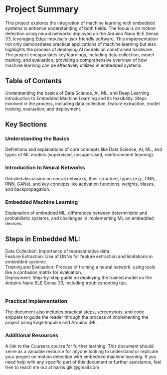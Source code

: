 <h1>Project Summary</h1>
<p>
This project explores the integration of machine learning with 
embedded systems to enhance understanding of both fields. The 
focus is on motion detection using neural networks deployed on 
the Arduino Nano BLE Sense 33, leveraging Edge Impulse's user
friendly software. This implementation not only demonstrates 
practical applications of machine learning but also highlights the 
process of deploying AI models on constrained hardware. The 
project encapsulates key learnings, including data collection, 
model training, and evaluation, providing a comprehensive 
overview of how machine learning can be effectively utilized in 
embedded systems.
</p>

<h2>Table of Contents</h2>
<p>Understanding the basics of Data Science, AI, ML, and Deep Learning.
Introduction to Embedded Machine Learning and its feasibility.
Steps involved in the process, including data collection, feature extraction, model training, evaluation, and deployment.
</p>
<h2>Key Sections</h2>
<h3>Understanding the Basics</h3> <p>Definitions and explanations of core concepts like Data Science, AI, ML, and types of ML models (supervised, unsupervised, reinforcement learning).</p>
<h3>Introduction to Neural Networks</h3> <p>Detailed discussion on neural networks, their structure, types (e.g., CNN, RNN, GANs), and key concepts like activation functions, weights, biases, and backpropagation.</p>
<h3>Embedded Machine Learning</h3> <p>Explanation of embedded ML, differences between deterministic and probabilistic systems, and challenges in implementing ML on embedded devices.</p>
<h2>Steps in Embedded ML:</h2>
Data Collection: Importance of representative data.
<br>
Feature Extraction: Use of DNNs for feature extraction and limitations in embedded systems.
<br>
Training and Evaluation: Process of training a neural network, using tools like a confusion matrix for evaluation.
<br>
Deployment: Step-by-step guide on deploying the trained model on the Arduino Nano BLE Sense 33, including troubleshooting tips.
<br>
<br>
<h3>Practical Implementation</h3>
The document also includes practical steps, screenshots, and code snippets to guide the reader through the process of implementing the project using Edge Impulse and Arduino IDE.
<br>
<h3>Additional Resources</h3>
<p>
A link to the Coursera course for further learning.
This document should serve as a valuable resource for anyone looking to understand or replicate your project on motion detection with embedded machine learning. If you need help with any specific part of this document or further assistance, feel free to reach me out at harris.giki@gmail.com
</p>
